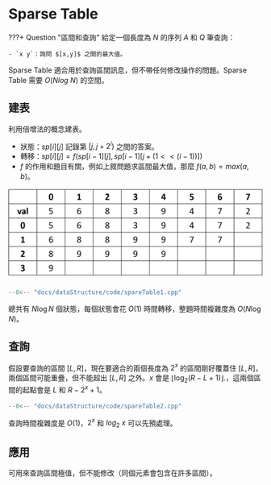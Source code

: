 # Sparse Table

???+ Question "區間和查詢"
    給定一個長度為 $N$ 的序列 $A$ 和 $Q$ 筆查詢：
    
    - `x y`：詢問 $[x,y]$ 之間的最大值。

Sparse Table 適合用於查詢區間訊息，但不帶任何修改操作的問題。Sparse Table 需要 $O(Nlog\ N)$ 的空間。

## 建表

利用倍增法的概念建表。

- 狀態：$sp[i][j]$ 記錄第 $[j,j+2^i)$ 之間的答案。
- 轉移：$sp[i][j]=f(sp[i-1][j],sp[i-1][j+(1<<(i-1))])$
- $f$ 的作用和題目有關，例如上敘問題求區間最大值，那麼 $f(a,b)=max(a,b)$。

![](images/sparseTable1.jpg)

```cpp
--8<-- "docs/dataStructure/code/spareTable1.cpp"
```

總共有 $N\log N$ 個狀態，每個狀態會花 $O(1)$ 時間轉移，整題時間複雜度為 $O(N\log N)$。

## 查詢

假設要查詢的區間 $[L,R]$，現在要適合的兩個長度為 $2^x$ 的區間剛好覆蓋住 $[L,R]$，兩個區間可能重疊，但不能超出 $[L,R]$ 之外。$x$ 會是 $\left\lfloor\log_2(R-L+1)\right\rfloor.$，這兩個區間的起點會是 $L$ 和 $R-2^x+1$。

```cpp
--8<-- "docs/dataStructure/code/spareTable2.cpp"
```

查詢時間複雜度是 $O(1)$，$2^x$ 和 $log_2\ x$ 可以先預處理。

## 應用

可用來查詢區間極值，但不能修改（同個元素會包含在許多區間）。

[^1]: [Sparse Table - WiwiHo 的競程筆記](https://cp.wiwiho.me/sparse-table/)